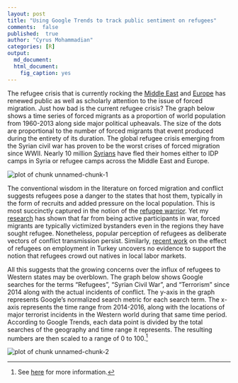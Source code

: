 ```yaml
---
layout: post
title: "Using Google Trends to track public sentiment on refugees"
comments:  false
published:  true
author: "Cyrus Mohammadian"
categories: [R]
output:
  md_document:
  html_document:
    fig_caption: yes
---
```



The refugee crisis that is currently rocking the [Middle East](https://www.washingtonpost.com/news/monkey-cage/wp/2016/05/14/the-real-refugee-crisis-is-in-the-middle-east-not-europe/)
 and [Europe](http://www.bbc.com/news/world-europe-34131911) has renewed public as well as scholarly attention to the issue of forced migration. Just how bad is the current refugee crisis? The graph below shows a time series of forced migrants as a proportion of world population from 1960-2013 along side major political upheavals. The size of the dots are proportional to the number of forced migrants that event produced during the entirety of its duration. The global refugee crisis emerging from the Syrian civil war has proven to be the worst crises of forced migration since WWII. Nearly 10 million [Syrians](http://data.unhcr.org/syrianrefugees/regional.php) have fled their homes either to IDP camps in Syria or refugee camps across the Middle East and Europe.


<img src="/cmohamma.github.io/figure/source/2016-04-15-refugees/unnamed-chunk-1-1.png" alt="plot of chunk unnamed-chunk-1" style="display: block; margin: auto 0 auto auto;" />

 
The conventional wisdom in the literature on forced migration and conflict suggests refugees pose a danger to the states that host them, typically in the form of recruits and added pressure on the local population. This is most succinctly captured in the notion of the [refugee warrior](https://journals.lib.unb.ca/index.php/jcs/article/view/11672/12401). Yet my [research](http://media.wix.com/ugd/7bd45b_53a228613618476b9d730b9bf9342465.pdf) has shown that far from being active participants in war, forced migrants are typically victimized bystanders even in the regions they have sought refugee. Nonetheless, popular perception of refugees as deliberate vectors of conflict transmission persist. Similarly, [recent work](http://ftp.iza.org/dp8841.pdf) on the effect of refugees on employment in Turkey uncovers no evidence to support the notion that refugees crowd out natives in local labor markets.

All this suggests that the growing concerns over the influx of refugees to Western states may be overblown. The graph below shows Google searches for the terms “Refugees”, “Syrian Civil War”, and “Terrorism” since 2014 along with the actual incidents of conflict. The y-axis in the graph represents Google’s normalized search metric for each search term. The x-axis represents the time range from 2014-2016, along with the locations of major terrorist incidents in the Western world during that same time period. According to Google Trends, each data point is divided by the total searches of the geography and time range it represents. The resulting numbers are then scaled to a range of 0 to 100.[^1]

<img src="/cmohamma.github.io/figure/source/2016-04-15-refugees/unnamed-chunk-1-2.png" alt="plot of chunk unnamed-chunk-2" style="display: block; margin: auto 0 auto auto;" />

[^1]: See [here](https://support.google.com/trends/answer/4365533?hl=en) for more information.
